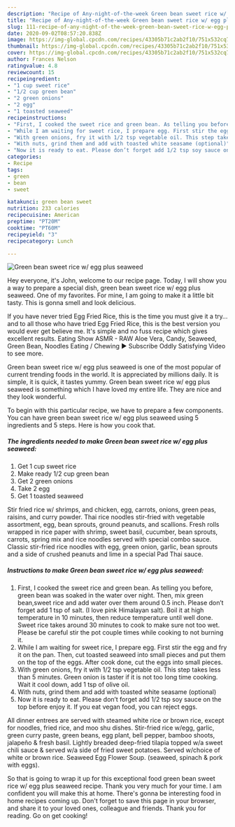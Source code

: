 ```yaml
---
description: "Recipe of Any-night-of-the-week Green bean sweet rice w/ egg plus seaweed"
title: "Recipe of Any-night-of-the-week Green bean sweet rice w/ egg plus seaweed"
slug: 111-recipe-of-any-night-of-the-week-green-bean-sweet-rice-w-egg-plus-seaweed
date: 2020-09-02T08:57:20.838Z
image: https://img-global.cpcdn.com/recipes/43305b71c2ab2f10/751x532cq70/green-bean-sweet-rice-w-egg-plus-seaweed-recipe-main-photo.jpg
thumbnail: https://img-global.cpcdn.com/recipes/43305b71c2ab2f10/751x532cq70/green-bean-sweet-rice-w-egg-plus-seaweed-recipe-main-photo.jpg
cover: https://img-global.cpcdn.com/recipes/43305b71c2ab2f10/751x532cq70/green-bean-sweet-rice-w-egg-plus-seaweed-recipe-main-photo.jpg
author: Frances Nelson
ratingvalue: 4.8
reviewcount: 15
recipeingredient:
- "1 cup sweet rice"
- "1/2 cup green bean"
- "2 green onions"
- "2 egg"
- "1 toasted seaweed"
recipeinstructions:
- "First, I cooked the sweet rice and green bean. As telling you before, green bean was soaked in the water over night. Then, mix green bean,sweet rice and add water over them around 0.5 inch. Please don’t forget add 1 tsp of salt. (I love pink Himalayan salt). Boil it at high temperature in 10 minutes, then reduce temperature until well done. Sweet rice takes around 30 minutes to cook to make sure not too wet. Please be careful stir the pot couple times while cooking to not burning it."
- "While I am waiting for sweet rice, I prepare egg. First stir the egg and fry it on the pan. Then, cut toasted seaweed into small pieces and put them on the top of the eggs. After cook done, cut the eggs into small pieces."
- "With green onions, fry it with 1/2 tsp vegetable oil. This step takes less than 5 minutes. Green onion is taster if it is not too long time cooking. Wait it cool down, add 1 tsp of olive oil."
- "With nuts, grind them and add with toasted white seasame (optional)"
- "Now it is ready to eat. Please don’t forget add 1/2 tsp soy sauce on the top before enjoy it. If you eat vegan food, you can reject eggs."
categories:
- Recipe
tags:
- green
- bean
- sweet

katakunci: green bean sweet 
nutrition: 233 calories
recipecuisine: American
preptime: "PT20M"
cooktime: "PT60M"
recipeyield: "3"
recipecategory: Lunch

---
```



![Green bean sweet rice w/ egg plus seaweed](https://img-global.cpcdn.com/recipes/43305b71c2ab2f10/751x532cq70/green-bean-sweet-rice-w-egg-plus-seaweed-recipe-main-photo.jpg)

Hey everyone, it's John, welcome to our recipe page. Today, I will show you a way to prepare a special dish, green bean sweet rice w/ egg plus seaweed. One of my favorites. For mine, I am going to make it a little bit tasty. This is gonna smell and look delicious.

If you have never tried Egg Fried Rice, this is the time you must give it a try… and to all those who have tried Egg Fried Rice, this is the best version you would ever get believe me. It&#39;s simple and no fuss recipe which gives excellent results. Eating Show ASMR - RAW Aloe Vera, Candy, Seaweed, Green Bean, Noodles Eating / Chewing ► Subscribe Oddly Satisfying Video to see more.

Green bean sweet rice w/ egg plus seaweed is one of the most popular of current trending foods in the world. It is appreciated by millions daily. It is simple, it is quick, it tastes yummy. Green bean sweet rice w/ egg plus seaweed is something which I have loved my entire life. They are nice and they look wonderful.


To begin with this particular recipe, we have to prepare a few components. You can have green bean sweet rice w/ egg plus seaweed using 5 ingredients and 5 steps. Here is how you cook that.

<!--inarticleads1-->

##### The ingredients needed to make Green bean sweet rice w/ egg plus seaweed:

1. Get 1 cup sweet rice
1. Make ready 1/2 cup green bean
1. Get 2 green onions
1. Take 2 egg
1. Get 1 toasted seaweed


Stir fried rice w/ shrimps, and chicken, egg, carrots, onions, green peas, raisins, and curry powder. Thai rice noodles stir-fried with vegetable assortment, egg, bean sprouts, ground peanuts, and scallions. Fresh rolls wrapped in rice paper with shrimp, sweet basil, cucumber, bean sprouts, carrots, spring mix and rice noodles served with special combo sauce. Classic stir-fried rice noodles with egg, green onion, garlic, bean sprouts and a side of crushed peanuts and lime in a special Pad Thai sauce. 

<!--inarticleads2-->

##### Instructions to make Green bean sweet rice w/ egg plus seaweed:

1. First, I cooked the sweet rice and green bean. As telling you before, green bean was soaked in the water over night. Then, mix green bean,sweet rice and add water over them around 0.5 inch. Please don’t forget add 1 tsp of salt. (I love pink Himalayan salt). Boil it at high temperature in 10 minutes, then reduce temperature until well done. Sweet rice takes around 30 minutes to cook to make sure not too wet. Please be careful stir the pot couple times while cooking to not burning it.
1. While I am waiting for sweet rice, I prepare egg. First stir the egg and fry it on the pan. Then, cut toasted seaweed into small pieces and put them on the top of the eggs. After cook done, cut the eggs into small pieces.
1. With green onions, fry it with 1/2 tsp vegetable oil. This step takes less than 5 minutes. Green onion is taster if it is not too long time cooking. Wait it cool down, add 1 tsp of olive oil.
1. With nuts, grind them and add with toasted white seasame (optional)
1. Now it is ready to eat. Please don’t forget add 1/2 tsp soy sauce on the top before enjoy it. If you eat vegan food, you can reject eggs.


All dinner entrees are served with steamed white rice or brown rice, except for noodles, fried rice, and moo shu dishes. Stir-fried rice w/egg, garlic, green curry paste, green beans, egg plant, bell pepper, bamboo shoots, jalapeño &amp; fresh basil. Lightly breaded deep-fried tilapia topped w/a sweet chili sauce &amp; served w/a side of fried sweet potatoes. Served w/choice of white or brown rice. Seaweed Egg Flower Soup. (seaweed, spinach &amp; pork with eggs). 

So that is going to wrap it up for this exceptional food green bean sweet rice w/ egg plus seaweed recipe. Thank you very much for your time. I am confident you will make this at home. There's gonna be interesting food in home recipes coming up. Don't forget to save this page in your browser, and share it to your loved ones, colleague and friends. Thank you for reading. Go on get cooking!
